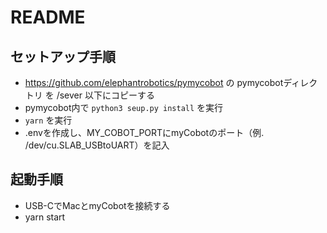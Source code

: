 # README

## セットアップ手順
- https://github.com/elephantrobotics/pymycobot の pymycobotディレクトリ を /sever 以下にコピーする
- pymycobot内で `python3 seup.py install` を実行
- `yarn` を実行
- .envを作成し、MY_COBOT_PORTにmyCobotのポート（例. /dev/cu.SLAB_USBtoUART）を記入

## 起動手順
- USB-CでMacとmyCobotを接続する
- yarn start
